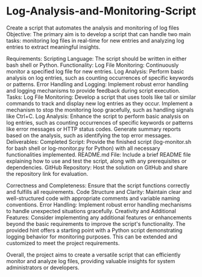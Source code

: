# Log-Analysis-and-Monitoring-Script
Create a script that automates the analysis and monitoring of log files
Objective:
The primary aim is to develop a script that can handle two main tasks: monitoring log files in real-time for new entries and analyzing log entries to extract meaningful insights.

Requirements:
Scripting Language: The script should be written in either bash shell or Python.
Functionality:
Log File Monitoring: Continuously monitor a specified log file for new entries.
Log Analysis: Perform basic analysis on log entries, such as counting occurrences of specific keywords or patterns.
Error Handling and Logging: Implement robust error handling and logging mechanisms to provide feedback during script execution.
Tasks:
Log File Monitoring:
Develop a script that uses tools like tail or similar commands to track and display new log entries as they occur.
Implement a mechanism to stop the monitoring loop gracefully, such as handling signals like Ctrl+C.
Log Analysis:
Enhance the script to perform basic analysis on log entries, such as counting occurrences of specific keywords or patterns like error messages or HTTP status codes.
Generate summary reports based on the analysis, such as identifying the top error messages.
Deliverables:
Completed Script: Provide the finished script (log-monitor.sh for bash shell or log-monitor.py for Python) with all necessary functionalities implemented.
README.md File: Include a brief README file explaining how to use and test the script, along with any prerequisites or dependencies.
GitHub Repository: Host the solution on GitHub and share the repository link for evaluation.

Correctness and Completeness: Ensure that the script functions correctly and fulfills all requirements.
Code Structure and Clarity: Maintain clear and well-structured code with appropriate comments and variable naming conventions.
Error Handling: Implement robust error handling mechanisms to handle unexpected situations gracefully.
Creativity and Additional Features: Consider implementing any additional features or enhancements beyond the basic requirements to improve the script's functionality.
The provided hint offers a starting point with a Python script demonstrating logging behavior for monitoring purposes. This can be extended and customized to meet the project requirements.

Overall, the project aims to create a versatile script that can efficiently monitor and analyze log files, providing valuable insights for system administrators or developers.







